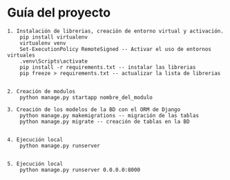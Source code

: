 # Guía del proyecto

    1. Instalación de librerias, creación de entorno virtual y activación.
        pip install virtualenv
        virtualenv venv
        Set-ExecutionPolicy RemoteSigned -- Activar el uso de entornos virtuales
        .venv\Scripts\activate
        pip install -r requirements.txt -- instalar las librerias
        pip freeze > requirements.txt -- actualizar la lista de librerias


    2. Creación de modulos
        python manage.py startapp nombre_del_modulo

    3. Creación de los modelos de la BD con el ORM de Django
        python manage.py makemigrations -- migración de las tablas
        python manage.py migrate -- creación de tablas en la BD


    4. Ejecución local
        python manage.py runserver


    5. Ejecución local
        python manage.py runserver 0.0.0.0:8000
